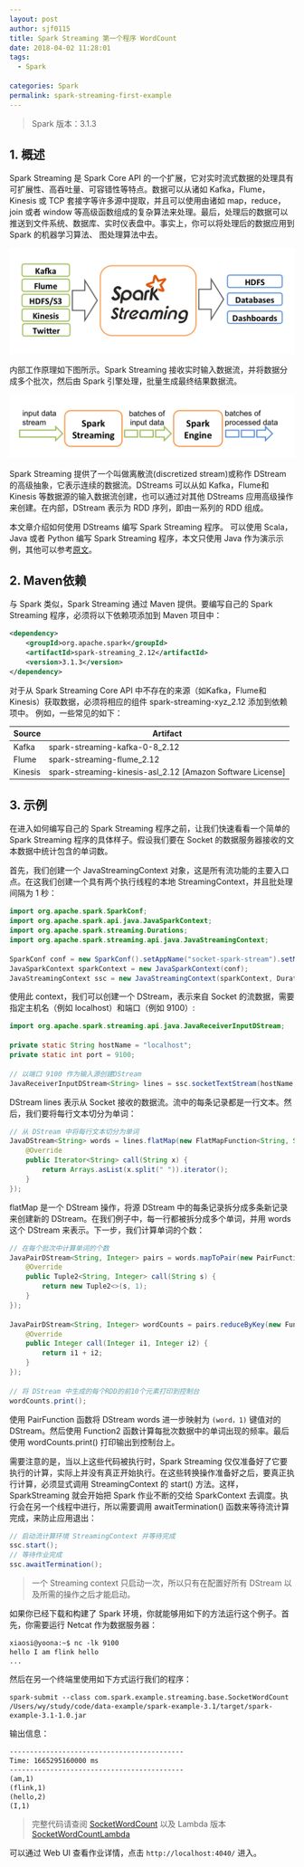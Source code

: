 ```yaml
---
layout: post
author: sjf0115
title: Spark Streaming 第一个程序 WordCount
date: 2018-04-02 11:28:01
tags:
  - Spark

categories: Spark
permalink: spark-streaming-first-example
---
```


> Spark 版本：3.1.3

## 1. 概述

Spark Streaming 是 Spark Core API 的一个扩展，它对实时流式数据的处理具有可扩展性、高吞吐量、可容错性等特点。数据可以从诸如 Kafka，Flume，Kinesis 或 TCP 套接字等许多源中提取，并且可以使用由诸如 map，reduce，join 或者 window 等高级函数组成的复杂算法来处理。最后，处理后的数据可以推送到文件系统、数据库、实时仪表盘中。事实上，你可以将处理后的数据应用到 Spark 的机器学习算法、 图处理算法中去。

![](https://github.com/sjf0115/ImageBucket/blob/main/Spark/spark-streaming-first-example-1.png?raw=true)

内部工作原理如下图所示。Spark Streaming 接收实时输入数据流，并将数据分成多个批次，然后由 Spark 引擎处理，批量生成最终结果数据流。

![](https://github.com/sjf0115/ImageBucket/blob/main/Spark/spark-streaming-first-example-2.png?raw=true)

Spark Streaming 提供了一个叫做离散流(discretized stream)或称作 DStream 的高级抽象，它表示连续的数据流。DStreams 可以从如 Kafka，Flume和 Kinesis 等数据源的输入数据流创建，也可以通过对其他 DStreams 应用高级操作来创建。在内部，DStream 表示为 RDD 序列，即由一系列的 RDD 组成。

本文章介绍如何使用 DStreams 编写 Spark Streaming 程序。 可以使用 Scala，Java 或者 Python 编写 Spark Streaming 程序，本文只使用 Java 作为演示示例，其他可以参考[原文](http://spark.apache.org/docs/3.1.3/streaming-programming-guide.html)。

## 2. Maven依赖

与 Spark 类似，Spark Streaming 通过 Maven 提供。要编写自己的 Spark Streaming 程序，必须将以下依赖项添加到 Maven 项目中：
```xml
<dependency>
    <groupId>org.apache.spark</groupId>
    <artifactId>spark-streaming_2.12</artifactId>
    <version>3.1.3</version>
</dependency>
```

对于从 Spark Streaming Core API 中不存在的来源（如Kafka，Flume和Kinesis）获取数据，必须将相应的组件 spark-streaming-xyz_2.12 添加到依赖项中。 例如，一些常见的如下：

Source | Artifact
--- | ---
Kafka|spark-streaming-kafka-0-8_2.12
Flume|spark-streaming-flume_2.12
Kinesis|spark-streaming-kinesis-asl_2.12 [Amazon Software License]

## 3. 示例

在进入如何编写自己的 Spark Streaming 程序之前，让我们快速看看一个简单的 Spark Streaming 程序的具体样子。假设我们要在 Socket 的数据服务器接收的文本数据中统计包含的单词数。

首先，我们创建一个 JavaStreamingContext 对象，这是所有流功能的主要入口点。在这我们创建一个具有两个执行线程的本地 StreamingContext，并且批处理间隔为 1 秒：
```java
import org.apache.spark.SparkConf;
import org.apache.spark.api.java.JavaSparkContext;
import org.apache.spark.streaming.Durations;
import org.apache.spark.streaming.api.java.JavaStreamingContext;

SparkConf conf = new SparkConf().setAppName("socket-spark-stream").setMaster("local[2]");
JavaSparkContext sparkContext = new JavaSparkContext(conf);
JavaStreamingContext ssc = new JavaStreamingContext(sparkContext, Durations.seconds(1));
```

使用此 context，我们可以创建一个 DStream，表示来自 Socket 的流数据，需要指定主机名（例如 localhost）和端口（例如 9100）:
```java
import org.apache.spark.streaming.api.java.JavaReceiverInputDStream;

private static String hostName = "localhost";
private static int port = 9100;

// 以端口 9100 作为输入源创建DStream
JavaReceiverInputDStream<String> lines = ssc.socketTextStream(hostName, port);
```

DStream lines 表示从 Socket 接收的数据流。流中的每条记录都是一行文本。然后，我们要将每行文本切分为单词：
```java
// 从 DStream 中将每行文本切分为单词
JavaDStream<String> words = lines.flatMap(new FlatMapFunction<String, String>() {
    @Override
    public Iterator<String> call(String x) {
        return Arrays.asList(x.split(" ")).iterator();
    }
});
```
flatMap 是一个 DStream 操作，将源 DStream 中的每条记录拆分成多条新记录来创建新的 DStream。在我们例子中，每一行都被拆分成多个单词，并用 words 这个 DStream 来表示。下一步，我们计算单词的个数：
```java
// 在每个批次中计算单词的个数
JavaPairDStream<String, Integer> pairs = words.mapToPair(new PairFunction<String, String, Integer>() {
    @Override
    public Tuple2<String, Integer> call(String s) {
        return new Tuple2<>(s, 1);
    }
});

JavaPairDStream<String, Integer> wordCounts = pairs.reduceByKey(new Function2<Integer, Integer, Integer>() {
    @Override
    public Integer call(Integer i1, Integer i2) {
        return i1 + i2;
    }
});

// 将 DStream 中生成的每个RDD的前10个元素打印到控制台
wordCounts.print();
```
使用 PairFunction 函数将 DStream words 进一步映射为 `(word，1)` 键值对的 DStream。然后使用 Function2 函数计算每批次数据中的单词出现的频率。最后使用 wordCounts.print() 打印输出到控制台上。

需要注意的是，当以上这些代码被执行时，Spark Streaming 仅仅准备好了它要执行的计算，实际上并没有真正开始执行。在这些转换操作准备好之后，要真正执行计算，必须显式调用 StreamingContext 的 start() 方法。这样，SparkStreaming 就会开始把 Spark 作业不断的交给 SparkContext 去调度。执行会在另一个线程中进行，所以需要调用 awaitTermination() 函数来等待流计算完成，来防止应用退出：
```java
// 启动流计算环境 StreamingContext 并等待完成
ssc.start();
// 等待作业完成
ssc.awaitTermination();
```
> 一个 Streaming context 只启动一次，所以只有在配置好所有 DStream 以及所需的操作之后才能启动。

如果你已经下载和构建了 Spark 环境，你就能够用如下的方法运行这个例子。首先，你需要运行 Netcat 作为数据服务器：
```
xiaosi@yoona:~$ nc -lk 9100
hello I am flink hello
...
```
然后在另一个终端里使用如下方式运行我们的程序：
```
spark-submit --class com.spark.example.streaming.base.SocketWordCount /Users/wy/study/code/data-example/spark-example-3.1/target/spark-example-3.1-1.0.jar
```
输出信息：
```
-------------------------------------------
Time: 1665295160000 ms
-------------------------------------------
(am,1)
(flink,1)
(hello,2)
(I,1)
```
> 完整代码请查阅 [SocketWordCount](https://github.com/sjf0115/data-example/blob/master/spark-example-3.1/src/main/java/com/spark/example/streaming/base/SocketWordCount.java) 以及 Lambda 版本 [SocketWordCountLambda](https://github.com/sjf0115/data-example/blob/master/spark-example-3.1/src/main/java/com/spark/example/streaming/base/SocketWordCountLambda.java)

可以通过 Web UI 查看作业详情，点击 `http://localhost:4040/` 进入。
